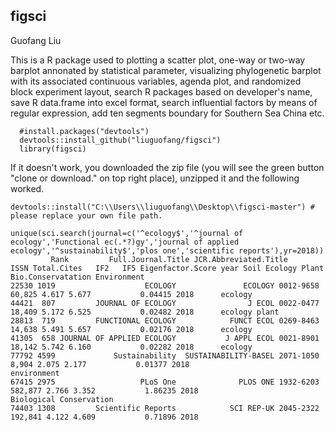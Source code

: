 ## figsci
Guofang Liu

This is a R package used to plotting a scatter plot, one-way or two-way barplot annonated by statistical parameter, visualizing phylogenetic barplot with its associated continuous variables, agenda plot, and randomized block experiment layout, search R packages based on developer's name, save R data.frame into excel format, search influential factors by means of regular expression, add ten segments boundary for Southern Sea China etc. 


```{R,results="hide",warning=FALSE,message = FALSE}
  #install.packages("devtools")
  devtools::install_github("liuguofang/figsci")
  library(figsci)
```

If it doesn't work, you downloaded the zip file (you will see the green button "clone or download." on top right place), unzipped it and the following worked.

```{R,results="hide",warning=FALSE,message = FALSE}
devtools::install("C:\\Users\\liuguofang\\Desktop\\figsci-master") # please replace your own file path. 
```

```{R,results="hide",warning=FALSE,message = FALSE}
unique(sci.search(journal=c('^ecology$','^journal of ecology','Functional ec(.*?)gy','journal of applied ecology','^sustainability$','plos one','scientific reports'),yr=2018))
         Rank         Full.Journal.Title JCR.Abbreviated.Title      ISSN Total.Cites   IF2   IF5 Eigenfactor.Score year Soil Ecology Plant      Bio.Conservatation Environment
22530 1019                    ECOLOGY               ECOLOGY 0012-9658      60,825 4.617 5.677           0.04415 2018      ecology                                          
44421  807         JOURNAL OF ECOLOGY                J ECOL 0022-0477      18,409 5.172 6.525           0.02482 2018      ecology plant                                    
28813  719         FUNCTIONAL ECOLOGY            FUNCT ECOL 0269-8463      14,638 5.491 5.657           0.02176 2018      ecology                                          
41305  658 JOURNAL OF APPLIED ECOLOGY           J APPL ECOL 0021-8901      18,142 5.742 6.160           0.02282 2018      ecology                                          
77792 4599             Sustainability  SUSTAINABILITY-BASEL 2071-1050       8,904 2.075 2.177           0.01377 2018                                            environment
67415 2975                   PLoS One              PLOS ONE 1932-6203     582,877 2.766 3.352           1.86235 2018                    Biological Conservation            
74403 1308         Scientific Reports            SCI REP-UK 2045-2322     192,841 4.122 4.609           0.71896 2018                       
